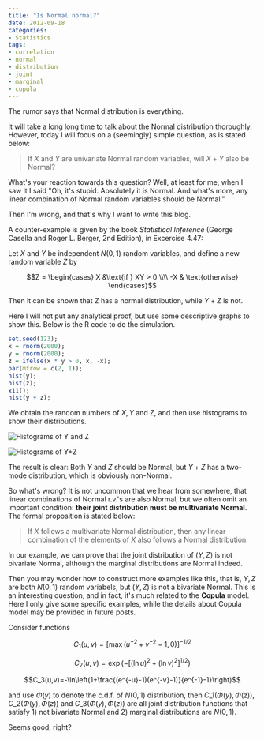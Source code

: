 ```yaml
---
title: "Is Normal normal?"
date: 2012-09-18
categories:
- Statistics
tags:
- correlation
- normal
- distribution
- joint
- marginal
- copula
---
```


The rumor says that Normal distribution is everything.

It will take a long long time to talk about the Normal distribution thoroughly.
However, today I will focus on a (seemingly) simple question, as is stated below:

> If $X$ and $Y$ are univariate Normal random variables, will $X+Y$ also be Normal?

What's your reaction towards this question? Well, at least for me, when I saw it I said
"Oh, it's stupid. Absolutely it is Normal. And what's more, any linear combination of
Normal random variables should be Normal."

Then I'm wrong, and that's why I want to write this blog.

A counter-example is given by the book _Statistical Inference_
(George Casella and Roger L. Berger, 2nd Edition), in Excercise 4.47:

Let $X$ and $Y$ be independent $N(0,1)$ random variables, and define a new random variable $Z$ by

$$Z = \begin{cases} X &\text{if } XY > 0 \\\\ -X & \text{otherwise} \end{cases}$$

Then it can be shown that $Z$ has a normal distribution, while $Y+Z$ is not.

Here I will not put any analytical proof, but use some descriptive graphs to show this. Below is the
R code to do the simulation.

```r
set.seed(123);
x = rnorm(2000);
y = rnorm(2000);
z = ifelse(x * y > 0, x, -x);
par(mfrow = c(2, 1));
hist(y);
hist(z);
x11();
hist(y + z);
```

We obtain the random numbers of $X,Y$ and $Z$, and then use histograms to show their distributions.

<p><img src="http://i.imgur.com/1zx8P.png" alt="Histograms of Y and Z" class="aligncenter"/></p>

<p><img src="http://i.imgur.com/6allQ.png" alt="Histograms of Y+Z" class="aligncenter"/></p>

The result is clear: Both $Y$ and $Z$ should be Normal, but $Y+Z$ has a two-mode distribution, which
is obviously non-Normal.

So what's wrong? It is not uncommon that we hear from somewhere, that linear combinations of
Normal r.v.'s are also Normal, but we often omit an important condition:
**their joint distribution must be multivariate Normal**. The formal proposition is stated below:

> If $X$ follows a multivariate Normal distribution, then any linear combination of the elements
> of $X$ also follows a Normal distribution.

In our example, we can prove that the joint distribution of $(Y,Z)$ is not bivariate Normal,
although the marginal distributions are Normal indeed.

Then you may wonder how to construct more examples like this, that is, $Y,Z$ are both $N(0,1)$
random variabels, but $(Y,Z)$ is not a bivariate Normal. This is an interesting question,
and in fact, it's much related to the **Copula** model. Here I only give some specific examples,
while the details about Copula model may be provided in future posts.

Consider functions

$$C_1(u,v)=[\max(u^{-2}+v^{-2}-1,0)]^{-1 / 2}$$

$$C_2(u,v)=\exp(-[(\ln u)^2+(\ln v)^2]^{1 / 2})$$

$$C_3(u,v)=-\ln\left(1+\frac{(e^{-u}-1)(e^{-v}-1)}{e^{-1}-1}\right)$$

and use $\Phi(y)$ to denote the c.d.f. of $N(0,1)$ distribution,
then $C\_1(\Phi(y),\Phi(z))$, $C\_2(\Phi(y),\Phi(z))$ and $C\_3(\Phi(y),\Phi(z))$ are all
joint distribution functions that satisfy 1) not bivariate Normal and 2) marginal distributions
are $N(0,1)$.

Seems good, right?
